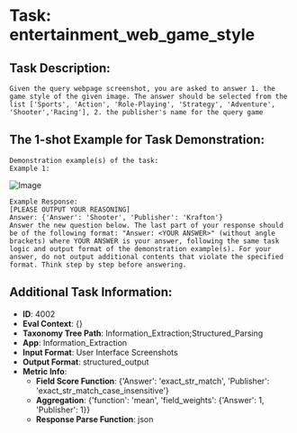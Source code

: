 # Task: entertainment_web_game_style

## Task Description:

```
Given the query webpage screenshot, you are asked to answer 1. the game style of the given image. The answer should be selected from the list ['Sports', 'Action', 'Role-Playing', 'Strategy', 'Adventure', 'Shooter','Racing'], 2. the publisher's name for the query game
```

## The 1-shot Example for Task Demonstration:

```
Demonstration example(s) of the task:
Example 1:
```

![Image](293.png)

```
Example Response:
[PLEASE OUTPUT YOUR REASONING]
Answer: {'Answer': 'Shooter', 'Publisher': 'Krafton'}
Answer the new question below. The last part of your response should be of the following format: "Answer: <YOUR ANSWER>" (without angle brackets) where YOUR ANSWER is your answer, following the same task logic and output format of the demonstration example(s). For your answer, do not output additional contents that violate the specified format. Think step by step before answering.
```

## Additional Task Information:

- **ID**: 4002
- **Eval Context**: {}
- **Taxonomy Tree Path**: Information_Extraction;Structured_Parsing
- **App**: Information_Extraction
- **Input Format**: User Interface Screenshots
- **Output Format**: structured_output
- **Metric Info**:
  - **Field Score Function**: {'Answer': 'exact_str_match', 'Publisher': 'exact_str_match_case_insensitive'}
  - **Aggregation**: {'function': 'mean', 'field_weights': {'Answer': 1, 'Publisher': 1}}
  - **Response Parse Function**: json
